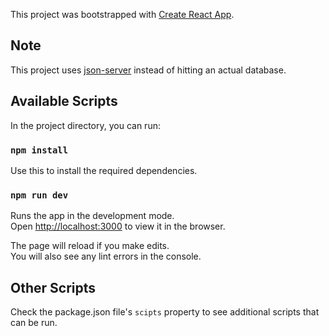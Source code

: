 This project was bootstrapped with [Create React App](https://github.com/facebook/create-react-app).

## Note

This project uses [json-server](https://github.com/typicode/json-server) instead of hitting an actual database.

## Available Scripts

In the project directory, you can run:

### `npm install`

Use this to install the required dependencies.

### `npm run dev`

Runs the app in the development mode.<br />
Open [http://localhost:3000](http://localhost:3000) to view it in the browser.

The page will reload if you make edits.<br />
You will also see any lint errors in the console.


## Other Scripts

Check the package.json file's `scipts` property to see additional scripts that can be run.


